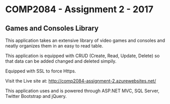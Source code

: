 <h1>COMP2084 - Assignment 2 - 2017</h1>


<h2>Games and Consoles Library</h2>

<p>This application takes an extensive library of video games and consoles and neatly organizes them in an easy to read table.</p>
<p>This application is equipped with CRUD (Create, Read, Update, Delete) so that data can be added changed and deleted simpily.</p>
<p>Equipped with SSL to force Https.</p> 

<p>Visit the Live site at: <a href="http://comp2084-assignment-2.azurewebsites.net/">http://comp2084-assignment-2.azurewebsites.net/</a></p>
<p>This application uses and is powered through ASP.NET MVC, SQL Server, Twitter Bootstrap and jQuery.</p>
